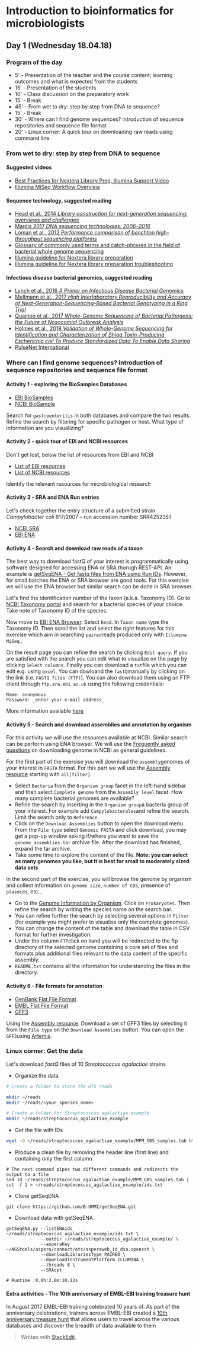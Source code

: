 ﻿
# Introduction to bioinformatics for microbiologists

## Day 1 (Wednesday 18.04.18)

### Program of the day

 - 5' - Presentation of the teacher and the course content; learning outcomes and what is expected from the students 
- 15' - Presentation of the students 
- 10' - Class discussion on the preparatory work 
- 15' - Break 
- 45' - From wet to dry: step by step from DNA to sequence?
- 15' - Break 
- 30' - Where can I find genome sequences? introduction of sequence repositories and sequence file format
- 20' - Linux corner: A quick tour on downloading raw reads using command line 

### From wet to dry: step by step from DNA to sequence
#### Suggested videos
* [Best Practices for Nextera Library Prep, Illumina Support Video ](https://www.youtube.com/watch?v=UOn50ND7T78)
* [ Illumina MiSeq Workflow Overview](https://www.youtube.com/watch?v=JA6mofeuntk)
#### Sequence technology, suggested reading
* [Head et al., 2014 *Library construction for next-generation sequencing: overviews and challenges*](https://www.ncbi.nlm.nih.gov/pubmed/24502796)
* [Mardis 2017 *DNA sequencing technologies: 2006–2016*](https://www.nature.com/articles/nprot.2016.182)
* [Loman et al., 2012 *Performance comparison of benchtop high-throughput sequencing platforms*](https://www.nature.com/articles/nbt.2198)
* [Glossary of commonly used terms and catch-phrases in the field of bacterial whole genome sequencing](http://www.clinicalmicrobiologyandinfection.com/action/showFullTableImage?isHtml=true&tableId=tbl1&pii=S1198743X18302064)
* [Illumina guideline for Nextera library preparation](https://support.illumina.com/content/dam/illumina-support/documents/documentation/chemistry_documentation/samplepreps_nextera/nextera-xt/nextera-xt-library-prep-reference-guide-15031942-03.pdf)
* [Illumina guideline for Nextera library preparation troubleshooting](https://support.illumina.com/content/dam/illumina-support/documents/documentation/chemistry_documentation/samplepreps_nextera/nextera-xt/nextera-xt-troubleshooting-guide.pdf)

#### Infectious disease bacterial genomics, suggested reading
* [Lynch et al., 2016 *A Primer on Infectious Disease Bacterial Genomics*](https://www.ncbi.nlm.nih.gov/pubmed/28590251)
* [Mellmann et al., 2017 *High Interlaboratory Reproducibility and Accuracy of Next-Generation-Sequencing-Based Bacterial Genotyping in a Ring Trial*](http://jcm.asm.org/content/55/3/908.full)
* [Quainoo et al., 2017 *Whole-Genome Sequencing of Bacterial Pathogens: the Future of Nosocomial Outbreak Analysis*](http://cmr.asm.org/content/30/4/1015.long)
* [Holmes et al., 2018 *Validation of Whole-Genome Sequencing for Identification and Characterization of Shiga Toxin-Producing Escherichia coli To Produce Standardized Data To Enable Data Sharing*](http://jcm.asm.org/content/56/3/e01388-17.short)
* [PulseNet International](https://www.cdc.gov/pulsenet/next-generation.html)

### Where can I find genome sequences? introduction of sequence repositories and sequence file format

#### Activity 1 -  exploring the BioSamples Databases
* [EBI BioSamples](https://www.ebi.ac.uk/biosamples/)
* [NCBI BioSample](https://www.ncbi.nlm.nih.gov/biosample/)

Search for `gastroenteritis` in both databases and compare the two results. Refine the search by filtering for specific pathogen or host. What type of information are you visualizing?

#### Activity 2 - quick tour of EBI and NCBI resources 
Don't get lost, below the list of resources from EBI and NCBI
* [List of EBI resources](https://www.ebi.ac.uk/services)
* [List of NCBI resources](https://www.ncbi.nlm.nih.gov/guide/all/)

Identify the relevant resources for microbiological research

#### Activity 3 - SRA and ENA Run entries
Let's check together the entry structure of a submitted strain *Campylobacter coli* 817/2007 – run accession number SRR4252351

* [NCBI SRA](https://www.ncbi.nlm.nih.gov/Traces/study/?acc=SRP090008)
* [EBI ENA](https://www.ebi.ac.uk/ena/data/view/SRR4252351)

#### Activity 4 - Search and download raw reads of a taxon
The best way to download fastQ of your interest is programmatically using software designed for accessing ENA or SRA thorugh REST-API. An example is [getSeqENA - Get fastq files from ENA using Run IDs](https://github.com/B-UMMI/getSeqENA). However, for small batches the ENA or SRA browser are good tools. For this exercise we will use the ENA browser but similar search can be done in SRA browser.

Let's find the identification number of the taxon (a.k.a. Taxonomy ID). Go to [NCBI Taxonomy portal](https://www.ncbi.nlm.nih.gov/taxonomy) and search for a bacterial species of your choice. Take note of Taxonomy ID of the species. 

Now move to [EBI ENA Browser](https://www.ebi.ac.uk/ena/data/warehouse/search). Select `Read`. In `Taxon name` type the Taxonomy ID. Then scroll the list and select the right features for this exercise which aim in searching `paired`reads produced only with `Illumina MiSeq` .

On the result page you can refine the search by clicking `Edit query`. If you are satisfied with the search you can edit what to visualize on the page by clicking `Select columns`. Finally you can download a `txt`file which you can edit e.g. using `excel`. You can dowloand the `fastQ`manually by clicking on the link (i.e. `FASTQ files (FTP)`). You can also download them using an FTP client through `ftp.sra.ebi.ac.uk` using the following credentials: 
```
Name: anonymous
Password: _enter your e-mail address_
```
More information available [here](https://www.ebi.ac.uk/ena/browse/read-download)

#### Activity 5 -  Search and download assemblies and annotation by organism
For this activity we will use the resources available at NCBI. Similar search can be perform using ENA browser. 
We will use the [Frequently asked questions](https://www.ncbi.nlm.nih.gov/genome/doc/ftpfaq/) on  downloading genome in NCBI as general guidelines. 

For the first part of the exercise you will download the `assembly`genomes of your interest in `FASTA` format. For this part we will use the [Assembly resource](https://www.ncbi.nlm.nih.gov/assembly/?term=all%5Bfilter%5D) starting with `all[filter]`. 
* Select `Bacteria` from the `Organism group` facet in the left-hand sidebar and then select `Complete genome` from the `Assembly level` facet. How many complete bacterial genomes are available?
* Refine the search by inserting in the `Organism group`a bacteria group of your interest. For example add `Campylobacterales`and refine the search. Limit the search only to `Reference`.
* Click on the `Download Assemblies` button to open the download menu. From the `File type` select `Genomic FASTA` and click download, you may get a pop-up window asking if/where you want to save the `genome_assemblies.tar` archive file. After the download has finished, expand the tar archive.
* Take some time to explore the content of the file. 
**Note: you can select as many genomes you like, but it is best for small to moderately sized data sets**

In the second part of the exercise, you will browse the genome by organism and collect information on `genome size`, `number of CDS`,  presence of `plasmids`, etc... 
* Go to the [Genome Information by Organism](https://www.ncbi.nlm.nih.gov/genome/browse/). Click on `Prokaryotes`. Then refine the search by writing the species name on the search bar.  
* You can refine further the search by selecting several options in `Filter` (for example you might prefer to visualise only the complete genomes).
* You can change the content of the table and download the table in CSV format for further investigation. 
* Under the column `FTP`click on `R`and you will be redirected to the ftp directory of the selected genome containing a core set of files and formats plus additional files relevant to the data content of the specific assembly.
*  `README.txt` contains all the information for understanding the files in the directory.

####  Activity 6 - File formats for annotation
* [GenBank Flat File Format](https://www.ncbi.nlm.nih.gov/Sitemap/samplerecord.html)
* [EMBL Flat File Format](https://www.ebi.ac.uk/ena/submit/flat-file)
* [GFF3](http://gmod.org/wiki/GFF3)

Using the [Assembly resource](https://www.ncbi.nlm.nih.gov/assembly/?term=all%5Bfilter%5D). Download a set of GFF3 files by selecting it from the `File type` on the `Download Assemblies` button.
You can open the `GFF3`using [Artemis](http://www.sanger.ac.uk/science/tools/artemis).
### Linux corner: Get the data
Let's download *fastQ* files of 10 *Streptococcus agalactiae* strains
* Organize the data
```bash
# Create a folder to store the HTS reads

mkdir ~/reads
mkdir ~/reads/<your_species_name>

# Create a folder for Streptococcus agalactiae example
mkdir ~/reads/streptococcus_agalactiae_example
```

* Get the file with IDs
```bash
wget -O ~/reads/streptococcus_agalactiae_example/MPM_GBS_samples.tab https://raw.githubusercontent.com/INNUENDOCON/MicrobialGenomeMetagenomeCourse/master/MPM_GBS_samples.tab
```
* Produce a clean file by removing the header line (first line) and containing only the first column
```
# The next command pipes two different commands and redirects the output to a file
sed 1d ~/reads/streptococcus_agalactiae_example/MPM_GBS_samples.tab | cut -f 1 > ~/reads/streptococcus_agalactiae_example/ids.txt
```
* Clone getSeqENA 
```
git clone https://github.com/B-UMMI/getSeqENA.git 
```
* Download data with getSeqENA
```
getSeqENA.py --listENAids ~/reads/streptococcus_agalactiae_example/ids.txt \
             --outdir ~/reads/streptococcus_agalactiae_example/ \
             --asperaKey  ~/NGStools/aspera/connect/etc/asperaweb_id_dsa.openssh \
             --downloadLibrariesType PAIRED \
             --downloadInstrumentPlatform ILLUMINA \
             --threads 8 \
             --SRAopt

# Runtime :0.0h:2.0m:10.12s
```
#### Extra activities - The 10th anniversary of EMBL-EBI training treasure hunt

In August 2017 EMBL-EBI training celebrated 10 years of. As part of the anniversary celebrations, trainers across EMBL-EBI created a [10th anniversary treasure hunt](https://www.ebi.ac.uk/training/online/course/10th-anniversary-treasure-hunt) that allows users to travel across the various databases and discover the breadth of data available to them


> Written with [StackEdit](https://stackedit.io/).
